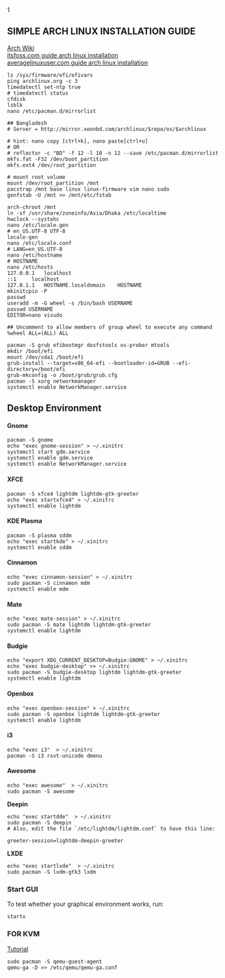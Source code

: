 1
## SIMPLE ARCH LINUX INSTALLATION GUIDE

[Arch Wiki](https://wiki.archlinux.org/index.php/installation_guide)  
[itsfoss.com guide arch linux installation](https://itsfoss.com/install-arch-linux/)  
[averagelinuxuser.com guide arch linux installation](https://averagelinuxuser.com/a-step-by-step-arch-linux-installation-guide)  

   
    ls /sys/firmware/efi/efivars
    ping archlinux.org -c 3
    timedatectl set-ntp true
    # timedatectl status
    cfdisk
    lsblk
    nano /etc/pacman.d/mirrorlist

    ## Bangladesh
    # Server = http://mirror.xeonbd.com/archlinux/$repo/os/$archlinux
    
    # hint: nano copy [ctrl+k], nano paste[ctrl+u]
    # OR 
    # reflector -c "BD" -f 12 -l 10 -n 12 --save /etc/pacman.d/mirrorlist
    mkfs.fat -F32 /dev/boot_partition 
    mkfs.ext4 /dev/root_partition

    # mount root volume
    mount /dev/root_partition /mnt
    pacstrap /mnt base linux linux-firmware vim nano sudo
    genfstab -U /mnt >> /mnt/etc/fstab
    
    arch-chroot /mnt
    ln -sf /usr/share/zoneinfo/Asia/Dhaka /etc/localtime
    hwclock --systohc
    nano /etc/locale.gen
    # en_US.UTF-8 UTF-8
    locale-gen
    nano /etc/locale.conf
    # LANG=en_US.UTF-8
    nano /etc/hostname
    # HOSTNAME
    nano /etc/hosts
    127.0.0.1	localhost
    ::1		localhost
    127.0.1.1	HOSTNAME.localdomain	HOSTNAME
    mkinitcpio -P
    passwd
    useradd -m -G wheel -s /bin/bash USERNAME
    passwd USERNAME
    EDITOR=nano visudo

    ## Uncomment to allow members of group wheel to execute any command
    %wheel ALL=(ALL) ALL
    
    pacman -S grub efibootmgr dosfstools os-prober mtools
    mkdir /boot/efi
    mount /dev/sda1 /boot/efi
    grub-install --target=x86_64-efi --bootloader-id=GRUB --efi-directory=/boot/efi
    grub-mkconfig -o /boot/grub/grub.cfg
    pacman -S xorg networkmanager
    systemctl enable NetworkManager.service

## Desktop Environment

#### Gnome

    pacman -S gnome
    echo "exec gnome-session" > ~/.xinitrc
    systemctl start gdm.service
    systemctl enable gdm.service
    systemctl enable NetworkManager.service


#### XFCE

    pacman -S xfce4 lightdm lightdm-gtk-greeter
    echo "exec startxfce4" > ~/.xinitrc
    systemctl enable lightdm
    
#### KDE Plasma

    pacman -S plasma sddm
    echo "exec startkde" > ~/.xinitrc
    systemctl enable sddm

#### Cinnamon

    echo "exec cinnamon-session" > ~/.xinitrc
    sudo pacman -S cinnamon mdm
    systemctl enable mdm

#### Mate

    echo "exec mate-session" > ~/.xinitrc
    sudo pacman -S mate lightdm lightdm-gtk-greeter
    systemctl enable lightdm
#### Budgie
```
echo "export XDG_CURRENT_DESKTOP=Budgie:GNOME" > ~/.xinitrc
echo "exec budgie-desktop" >> ~/.xinitrc
sudo pacman -S budgie-desktop lightdm lightdm-gtk-greeter
systemctl enable lightdm
```
#### Openbox
```
echo "exec openbox-session" > ~/.xinitrc
sudo pacman -S openbox lightdm lightdm-gtk-greeter
systemctl enable lightdm
```
#### i3
```
echo "exec i3"  > ~/.xinitrc
pacman -S i3 rxvt-unicode dmenu
```
#### Awesome
```
echo "exec awesome"  > ~/.xinitrc
sudo pacman -S awesome
```
**Deepin**
```
echo "exec startdde"  > ~/.xinitrc
sudo pacman -S deepin
# Also, edit the file `/etc/lightdm/lightdm.conf` to have this line:

greeter-session=lightdm-deepin-greeter
```
**LXDE**
```
echo "exec startlxde"  > ~/.xinitrc
sudo pacman -S lxdm-gtk3 lxdm
```

### Start GUI
To test whether your graphical environment works, run:
```
startx
```

### FOR KVM
[Tutorial](https://forum.proxmox.com/threads/getting-qemu-agent-to-start-at-boot.70380)  

    sudo pacman -S qemu-guest-agent
    qemu-ga -D >> /etc/qemu/qemu-ga.conf
































